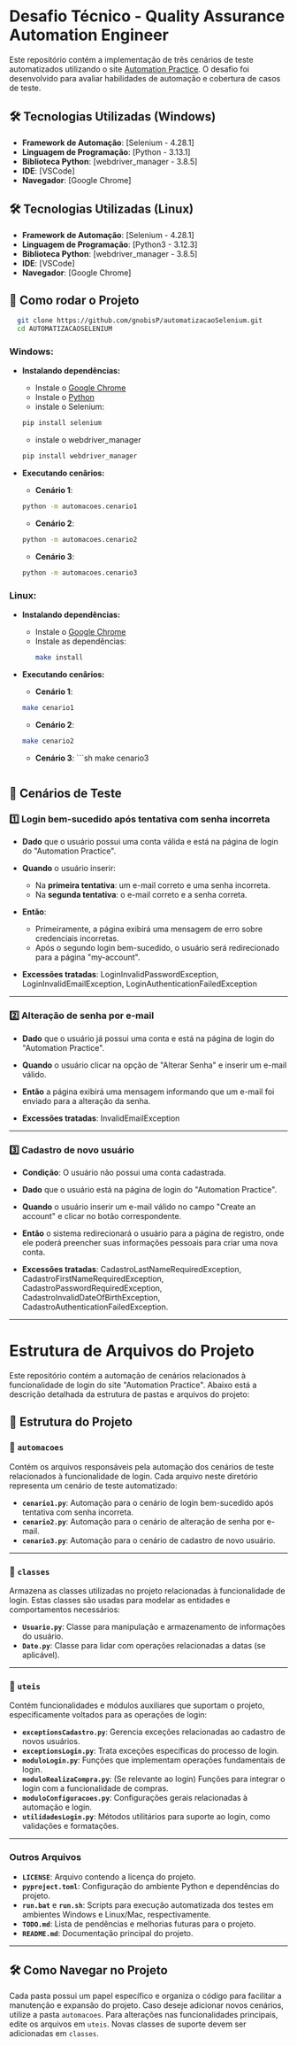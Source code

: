 # Desafio Técnico - Quality Assurance Automation Engineer
Este repositório contém a implementação de três cenários de teste automatizados utilizando o site [Automation Practice](http://automationpractice.pl/index.php?controller=authentication&back=my-account). O desafio foi desenvolvido para avaliar habilidades de automação e cobertura de casos de teste.

## 🛠 Tecnologias Utilizadas (Windows)
- **Framework de Automação**: [Selenium - 4.28.1] 
- **Linguagem de Programação**: [Python - 3.13.1]
- **Biblioteca Python**: [webdriver_manager - 3.8.5]
- **IDE**: [VSCode]
- **Navegador**: [Google Chrome]

## 🛠 Tecnologias Utilizadas (Linux)
- **Framework de Automação**: [Selenium - 4.28.1] 
- **Linguagem de Programação**: [Python3 - 3.12.3] 
- **Biblioteca Python**: [webdriver_manager - 3.8.5]
- **IDE**: [VSCode]
- **Navegador**: [Google Chrome]

## 🚀 Como rodar o Projeto
```sh
  git clone https://github.com/gnobisP/automatizacaoSelenium.git
  cd AUTOMATIZACAOSELENIUM
```


### Windows:
  - **Instalando dependências:**
    - Instale o [Google Chrome](https://www.google.com/intl/pt-BR/chrome/)
    - Instale o [Python](https://www.python.org/downloads/release/python-3123/)
    - instale o Selenium: 
    ```sh
    pip install selenium
    ```
    - instale o webdriver_manager 
    ```sh
    pip install webdriver_manager
    ```

  - **Executando cenârios:**
    - **Cenário 1**: 
    ```sh
    python -m automacoes.cenario1
    ```
    - **Cenário 2**: 
    ```sh
    python -m automacoes.cenario2
    ```
    - **Cenário 3**: 
    ```sh
    python -m automacoes.cenario3
    ```

### Linux:
  - **Instalando dependências:**
    - Instale o [Google Chrome]("https://www.google.com/chrome/?platform=linux")
    - Instale as dependências:
      ```sh
      make install
      ```

  - **Executando cenârios:**
    - **Cenário 1**: 
    ```sh
    make cenario1
    ```
    - **Cenário 2**: 
    ```sh
    make cenario2
    ```
    - **Cenário 3**: ```sh
    make cenario3
    ```

## 📑 Cenários de Teste

### 1️⃣ **Login bem-sucedido após tentativa com senha incorreta**
- **Dado** que o usuário possui uma conta válida e está na página de login do "Automation Practice".
- **Quando** o usuário inserir:
  - Na **primeira tentativa**: um e-mail correto e uma senha incorreta.
  - Na **segunda tentativa**: o e-mail correto e a senha correta.
- **Então**:
  - Primeiramente, a página exibirá uma mensagem de erro sobre credenciais incorretas.
  - Após o segundo login bem-sucedido, o usuário será redirecionado para a página "my-account".

- **Excessões tratadas**: LoginInvalidPasswordException, LoginInvalidEmailException, LoginAuthenticationFailedException
---

### 2️⃣ **Alteração de senha por e-mail**
- **Dado** que o usuário já possui uma conta e está na página de login do "Automation Practice".
- **Quando** o usuário clicar na opção de "Alterar Senha" e inserir um e-mail válido.
- **Então** a página exibirá uma mensagem informando que um e-mail foi enviado para a alteração da senha.

- **Excessões tratadas**: InvalidEmailException
---

### 3️⃣ **Cadastro de novo usuário**
- **Condição**: O usuário não possui uma conta cadastrada.
- **Dado** que o usuário está na página de login do "Automation Practice".
- **Quando** o usuário inserir um e-mail válido no campo "Create an account" e clicar no botão correspondente.
- **Então** o sistema redirecionará o usuário para a página de registro, onde ele poderá preencher suas informações pessoais para criar uma nova conta.

- **Excessões tratadas**: CadastroLastNameRequiredException, CadastroFirstNameRequiredException, CadastroPasswordRequiredException, CadastroInvalidDateOfBirthException, CadastroAuthenticationFailedException.
---

# Estrutura de Arquivos do Projeto

Este repositório contém a automação de cenários relacionados à funcionalidade de login do site "Automation Practice". Abaixo está a descrição detalhada da estrutura de pastas e arquivos do projeto:

## 📁 Estrutura do Projeto

### 📂 `automacoes`
Contém os arquivos responsáveis pela automação dos cenários de teste relacionados à funcionalidade de login. 
Cada arquivo neste diretório representa um cenário de teste automatizado:

- **`cenario1.py`**: Automação para o cenário de login bem-sucedido após tentativa com senha incorreta.
- **`cenario2.py`**: Automação para o cenário de alteração de senha por e-mail.
- **`cenario3.py`**: Automação para o cenário de cadastro de novo usuário.

---

### 📂 `classes`
Armazena as classes utilizadas no projeto relacionadas à funcionalidade de login. Estas classes são usadas para modelar as entidades e comportamentos necessários:

- **`Usuario.py`**: Classe para manipulação e armazenamento de informações do usuário.
- **`Date.py`**: Classe para lidar com operações relacionadas a datas (se aplicável).

---

### 📂 `uteis`
Contém funcionalidades e módulos auxiliares que suportam o projeto, especificamente voltados para as operações de login:

- **`exceptionsCadastro.py`**: Gerencia exceções relacionadas ao cadastro de novos usuários.
- **`exceptionsLogin.py`**: Trata exceções específicas do processo de login.
- **`moduloLogin.py`**: Funções que implementam operações fundamentais de login.
- **`moduloRealizaCompra.py`**: (Se relevante ao login) Funções para integrar o login com a funcionalidade de compras.
- **`moduloConfiguracoes.py`**: Configurações gerais relacionadas à automação e login.
- **`utilidadesLogin.py`**: Métodos utilitários para suporte ao login, como validações e formatações.

---

### Outros Arquivos
- **`LICENSE`**: Arquivo contendo a licença do projeto.
- **`pyproject.toml`**: Configuração do ambiente Python e dependências do projeto.
- **`run.bat`** e **`run.sh`**: Scripts para execução automatizada dos testes em ambientes Windows e Linux/Mac, respectivamente.
- **`TODO.md`**: Lista de pendências e melhorias futuras para o projeto.
- **`README.md`**: Documentação principal do projeto.

---

## 🛠 Como Navegar no Projeto
Cada pasta possui um papel específico e organiza o código para facilitar a manutenção e expansão do projeto. Caso deseje adicionar novos cenários, utilize a pasta `automacoes`. Para alterações nas funcionalidades principais, edite os arquivos em `uteis`. Novas classes de suporte devem ser adicionadas em `classes`.